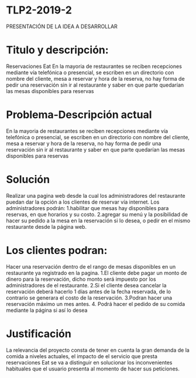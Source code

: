 # TLP2-2019-2

PRESENTACIÓN DE LA IDEA A DESARROLLAR 

<h1>Titulo y descripción:</h1>

Reservaciones Eat
En la mayoria de restaurantes se reciben recepciones mediante vía telefónica o presencial, se escriben en un directorio con nombre del cliente, mesa a reservar y hora de la reserva, no hay forma de pedir una reservación sin ir al restaurante y saber en que parte quedarían las mesas disponibles para reservas


<h1>Problema-Descripción actual</h1> 

En la mayoria de restaurantes se reciben recepciones mediante vía telefónica o presencial, se escriben en un directorio con nombre del cliente, mesa a reservar y hora de la reserva, no hay forma de pedir una reservación sin ir al restaurante y saber en que parte quedarían las mesas disponibles para reservas

<h1>Solución </h1>
Realizar una pagina web desde la cual los administradores del restaurante puedan dar la opción a los clientes de reservar vía internet.
Los administradores podrán:
1.habilitar que mesas hay disponibles para reservas, en que horarios y su costo.
2.agregar su menú y la posibilidad de hacer su pedido a la mesa en la reservación si lo desea, o pedir en el mismo restaurante desde la página web.

<h1>Los clientes podran:</h1>
Hacer una reservación dentro de el rango de mesas disponibles en un restaurante ya registrado en la pagina.
1.El cliente debe pagar un monto de dinero para la reservación, dicho monto será impuesto por los administradores de el restaurante.
2.Si el cliente desea cancelar la reservación deberá hacerlo 1 días antes de la fecha reservada, de lo contrario se generara el costo de la reservación.
3.Podran hacer una reservación máximo un mes antes.
4. Podrá hacer el pedido de su comida mediante la página si así lo desea

<h1>Justificación</h1>
 La relevancia del proyecto consta de tener en cuenta la gran demanda de la comida a niveles actuales, el impacto de el servicio que presta reservaciones Eat se va a distinguir en solucionar los inconvenientes habituales que el usuario presenta al momento de hacer sus peticiones.

